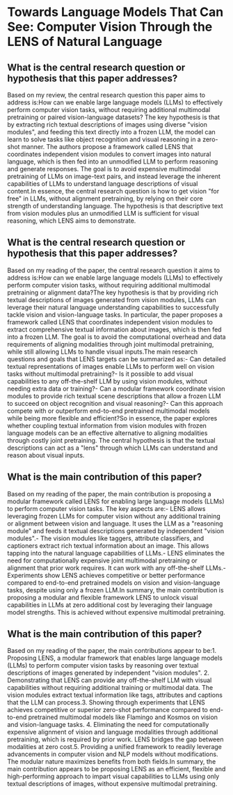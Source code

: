 # Towards Language Models That Can See: Computer Vision Through the LENS   of Natural Language

## What is the central research question or hypothesis that this paper addresses?

Based on my review, the central research question this paper aims to address is:How can we enable large language models (LLMs) to effectively perform computer vision tasks, without requiring additional multimodal pretraining or paired vision-language datasets? The key hypothesis is that by extracting rich textual descriptions of images using diverse "vision modules", and feeding this text directly into a frozen LLM, the model can learn to solve tasks like object recognition and visual reasoning in a zero-shot manner. The authors propose a framework called LENS that coordinates independent vision modules to convert images into natural language, which is then fed into an unmodified LLM to perform reasoning and generate responses. The goal is to avoid expensive multimodal pretraining of LLMs on image-text pairs, and instead leverage the inherent capabilities of LLMs to understand language descriptions of visual content.In essence, the central research question is how to get vision "for free" in LLMs, without alignment pretraining, by relying on their core strength of understanding language. The hypothesis is that descriptive text from vision modules plus an unmodified LLM is sufficient for visual reasoning, which LENS aims to demonstrate.


## What is the central research question or hypothesis that this paper addresses?

Based on my reading of the paper, the central research question it aims to address is:How can we enable large language models (LLMs) to effectively perform computer vision tasks, without requiring additional multimodal pretraining or alignment data?The key hypothesis is that by providing rich textual descriptions of images generated from vision modules, LLMs can leverage their natural language understanding capabilities to successfully tackle vision and vision-language tasks. In particular, the paper proposes a framework called LENS that coordinates independent vision modules to extract comprehensive textual information about images, which is then fed into a frozen LLM. The goal is to avoid the computational overhead and data requirements of aligning modalities through joint multimodal pretraining, while still allowing LLMs to handle visual inputs.The main research questions and goals that LENS targets can be summarized as:- Can detailed textual representations of images enable LLMs to perform well on vision tasks without multimodal pretraining?- Is it possible to add visual capabilities to any off-the-shelf LLM by using vision modules, without needing extra data or training?- Can a modular framework coordinate vision modules to provide rich textual scene descriptions that allow a frozen LLM to succeed on object recognition and visual reasoning?- Can this approach compete with or outperform end-to-end pretrained multimodal models while being more flexible and efficient?So in essence, the paper explores whether coupling textual information from vision modules with frozen language models can be an effective alternative to aligning modalities through costly joint pretraining. The central hypothesis is that the textual descriptions can act as a "lens" through which LLMs can understand and reason about visual inputs.


## What is the main contribution of this paper?

Based on my reading of the paper, the main contribution is proposing a modular framework called LENS for enabling large language models (LLMs) to perform computer vision tasks. The key aspects are:- LENS allows leveraging frozen LLMs for computer vision without any additional training or alignment between vision and language. It uses the LLM as a "reasoning module" and feeds it textual descriptions generated by independent "vision modules".- The vision modules like taggers, attribute classifiers, and captioners extract rich textual information about an image. This allows tapping into the natural language capabilities of LLMs.- LENS eliminates the need for computationally expensive joint multimodal pretraining or alignment that prior work requires. It can work with any off-the-shelf LLMs.- Experiments show LENS achieves competitive or better performance compared to end-to-end pretrained models on vision and vision-language tasks, despite using only a frozen LLM.In summary, the main contribution is proposing a modular and flexible framework LENS to unlock visual capabilities in LLMs at zero additional cost by leveraging their language model strengths. This is achieved without expensive multimodal pretraining.


## What is the main contribution of this paper?

Based on my reading of the paper, the main contributions appear to be:1. Proposing LENS, a modular framework that enables large language models (LLMs) to perform computer vision tasks by reasoning over textual descriptions of images generated by independent "vision modules". 2. Demonstrating that LENS can provide any off-the-shelf LLM with visual capabilities without requiring additional training or multimodal data. The vision modules extract textual information like tags, attributes and captions that the LLM can process.3. Showing through experiments that LENS achieves competitive or superior zero-shot performance compared to end-to-end pretrained multimodal models like Flamingo and Kosmos on vision and vision-language tasks. 4. Eliminating the need for computationally expensive alignment of vision and language modalities through additional pretraining, which is required by prior work. LENS bridges the gap between modalities at zero cost.5. Providing a unified framework to readily leverage advancements in computer vision and NLP models without modifications. The modular nature maximizes benefits from both fields.In summary, the main contribution appears to be proposing LENS as an efficient, flexible and high-performing approach to impart visual capabilities to LLMs using only textual descriptions of images, without expensive multimodal pretraining.
